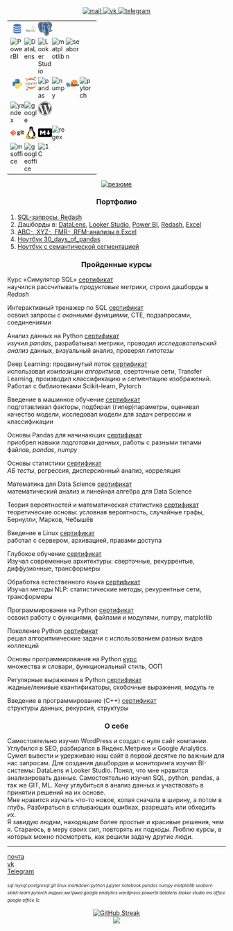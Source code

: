 <div align="center">
  <a href="mailto:gbrs@mail.ru">
    <img src="https://img.shields.io/badge/mail-blue" alt="mail">
  </a>
  <a href="https://vk.com/id1296920">
    <img src="https://img.shields.io/badge/vk-darkblue" alt="vk">
  </a>
  <a href="https://t.me/yu_boris">
    <img src="https://img.shields.io/badge/telegram-lightblue" alt="telegram">
  </a>
</div>

<table align="center">
  <tr>
    <td>
      <img align="left" alt="sql" width="32px" src="https://raw.githubusercontent.com/github/explore/80688e429a7d4ef2fca1e82350fe8e3517d3494d/topics/sql/sql.png"/>
      <img align="left" alt="mysql" width="32px" src="https://raw.githubusercontent.com/github/explore/80688e429a7d4ef2fca1e82350fe8e3517d3494d/topics/mysql/mysql.png"/>
      <img align="left" alt="postgresql" width="32px" src="https://raw.githubusercontent.com/github/explore/80688e429a7d4ef2fca1e82350fe8e3517d3494d/topics/postgresql/postgresql.png"/>
    </td>
  </tr>
  <tr>
    <td>
      <img align="left" alt="PowerBI" width="32px" src="https://upload.wikimedia.org/wikipedia/commons/thumb/c/cf/New_Power_BI_Logo.svg/240px-New_Power_BI_Logo.svg.png"/>
      <img align="left" alt="DataLens" width="32px" src="https://336118.selcdn.ru/Gutsy-Culebra/products/Yandex-DataLens-Logo.png"/>
      <img align="left" alt="Looker Studio" width="32px" src="https://avatars.githubusercontent.com/u/83476159?v=4?s=400"/>
      <img align="left" alt="matplotlib" width="32px" src="https://miro.medium.com/max/1200/1*rSw5vm4YFEtw-DQsy2ttqQ.png"/>
      <img align="left" alt="seaborn" width="32px" src="https://static.tildacdn.com/tild3366-3638-4638-a437-393836396136/images.png"/>
    </td>
  </tr>
  <tr>
    <td>
      <img align="left" alt="python" width="32px" src="https://raw.githubusercontent.com/github/explore/80688e429a7d4ef2fca1e82350fe8e3517d3494d/topics/python/python.png"/>
      <img align="left" alt="Jupyter Notebook" width="32px" src="https://raw.githubusercontent.com/github/explore/a4691f04ff219c1c2aa02fc61fda41aa43f1459a/topics/jupyter-notebook/jupyter-notebook.png"/>
      <img align="left" alt="pandas" width="32px" src="https://avatars.githubusercontent.com/u/21206976?v=4"/>
      <img align="left" alt="numpy" width="32px" src="https://numpy.org/images/logo.svg"/>
      <img align="left" alt="scikit-learn" width="32px" src="https://raw.githubusercontent.com/github/explore/80688e429a7d4ef2fca1e82350fe8e3517d3494d/topics/scikit-learn/scikit-learn.png"/>
      <img align="left" alt="pytorch" width="32px" src="https://upload.wikimedia.org/wikipedia/commons/thumb/1/10/PyTorch_logo_icon.svg/496px-PyTorch_logo_icon.svg.png?20200318225611"/>
    </td>
  </tr>
  <tr>
    <td>
      <img align="left" alt="yandex" width="32px" src="https://bv-dev.ru/wp-content/uploads/2021/03/Яндекс.Метрика.png"/>
      <img align="left" alt="google" width="32px" src="https://allwrite.by/img/google.png"/>
      <img align="left" alt="wordpress" width="32px" src="https://raw.githubusercontent.com/github/explore/80688e429a7d4ef2fca1e82350fe8e3517d3494d/topics/wordpress/wordpress.png"/>
    </td>
  </tr>
  <tr>
    <td>
      <img align="left" alt="git" width="32px" src="https://raw.githubusercontent.com/github/explore/80688e429a7d4ef2fca1e82350fe8e3517d3494d/topics/git/git.png"/>
      <img align="left" alt="Linux" width="32px" src="https://raw.githubusercontent.com/github/explore/80688e429a7d4ef2fca1e82350fe8e3517d3494d/topics/linux/linux.png"/>
      <img align="left" alt="markdown" width="32px" src="https://raw.githubusercontent.com/github/explore/80688e429a7d4ef2fca1e82350fe8e3517d3494d/topics/markdown/markdown.png"/>
      <img align="left" alt="regex" width="32px" src="https://avatars.steamstatic.com/22e90661b4acd4b776e80b184b13dd51780e6a2f_medium.jpg"/>
    </td>
  </tr>
  <tr>
    <td>
      <img align="left" alt="msoffice" width="32px" src="https://avatars.akamai.steamstatic.com/cda22376aaea3b38da1f6fa609472af1882f30f0_full.jpg"/>
      <img align="left" alt="googleoffice" width="32px" src="https://phandroid.s3.amazonaws.com/wp-content/uploads/2014/10/Google-Drive-Docs-Slides-Sheets-Material-update-640x630.jpg"/>
      <img align="left" alt="1С" width="32px" src="https://sun6-23.userapi.com/s/v1/if1/8KjYGSOFvT__bP312Y4TZZSsYaNwZePe7O_usqd4s9qltUdWulz-wVXWfo4ciuymVnVwKuBT.jpg?size=841x841&quality=96&crop=29,29,841,841&ava=1"/>
    </td>
  </tr>
</table>
  
<div align="center"> 
  <a href="https://drive.google.com/file/d/1Hq7tkjHYKHG0JESRVAKFSuJ69FR9LKX2/view?usp=drive_link">
    <img src="https://img.shields.io/badge/РЕЗЮМЕ-red" alt="резюме">
  </a>
</div>

<h3 align='center'>Портфолио</h3>

1. <a href="https://github.com/gbrs/sql_ex/blob/main/sql_simulator_karpov_courses.md" target="_blank">SQL-запросы, Redash</a>
2. Дашборды в: <a href="https://datalens.yandex/vjliy8pmvnk6l" target="_blank">DataLens</a>, <a href="https://lookerstudio.google.com/reporting/608374f3-071a-44df-874c-dfeac1327158/page/CRPVD" target="_blank">Looker Studio</a>, <a href="https://sites.google.com/view/gabris/power-bi" target="_blank">Power BI</a>, <a href="https://sites.google.com/view/gabris/redash" target="_blank">Redash</a>,  <a href="https://sites.google.com/view/gabris/excel" target="_blank">Excel</a>
3. <a href="https://docs.google.com/spreadsheets/d/1rx78h7b66OKDXlLVnyO5Drp-YDDf8yQA/edit?usp=sharing&ouid=111900585423920029755&rtpof=true&sd=true" target="_blank">ABC-, XYZ-, FMR-, RFM-анализы  в Excel</a>
4. <a href="https://github.com/gbrs/ipython_notebook_probes/blob/master/30_days_of_pandas.ipynb" target="_blank">Ноутбук 30_days_of_pandas</a>
5. <a href="https://github.com/gbrs/DLS_1_2022_spring/blob/master/semantic_segmentation.ipynb" target="_blank">Ноутбук с семантической сегментацией</a>

<h3 align='center'>Пройденные курсы</h3>

Курс «Симулятор SQL»   [сертификат](https://drive.google.com/file/d/1BaSDdH6XClKwFtyUFQ5Qi7FH-NQm6C2_/view?usp=drive_link)  
научился рассчитывать *продуктовые метрики*, строил дашборды в *Redash*

Интерактивный тренажер по SQL   [сертификат](https://stepik.org/cert/1635619)  
освоил запросы с *оконными функциями*, CTE, подзапросами, соединениями 

Анализ данных на Python   [сертификат](https://edu.sirius.online/certificate_DX3EgZOr)  
изучил *pandas*, разрабатывал метрики, проводил *исследовательский анализ* данных, визуальный анализ, проверял *гипотезы*

Deep Learning: продвинутый поток   [сертификат](https://drive.google.com/file/d/19z6MoKnH_J4BX9cSVJqRMKGLXkGSqaIQ/view?usp=share_link)  
использовал *композиции алгоритмов*, сверточные сети, Transfer Learning, производил классификацию и сегментацию изображений. Работал с библиотеками Scikit-learn, Pytorch

Введение в машинное обучение   [сертификат](https://edu.sirius.online/certificate_ydYOQPj2)  
подготавливал факторы, подбирал (гипер)параметры, оценивал качество модели, исследовал модели для задач регрессии и классификации 

Основы Pandas для начинающих   [сертификат](https://stepik.org/cert/2464014)  
приобрел навыки *подготавки данных*, работы с разными типами файлов, *pandas*, *numpy*  

Основы статистики   [сертификат](https://stepik.org/cert/49860)  
*АБ тесты*, регрессия, дисперсионный анализ, корреляция  

Математика для Data Science [сертификат](https://drive.google.com/file/d/1NULb3179_yBl8A6-OVD-9BQZy0j05uDV/view?usp=sharing)  
математический анализ и линейная алгебра для Data Science

Теория вероятностей и математическая статистика [сертификат](https://edu.sirius.online/certificate_QjBP7bgd)  
теоретические основы: условная вероятность, случайные графы, Бернулли, Марков, Чебышёв

Введение в Linux   [сертификат](https://stepik.org/cert/1823690)  
работал с сервером, архивацией, правами доступа 

Глубокое обучение   [сертификат](https://edu.sirius.online/certificate_ErQ23yYj)  
Изучал современные архитектуры: сверточные, рекуррентые, диффузионные, трансформеры

Обработка естественного языка   [сертификат](https://edu.sirius.online/certificate_DX3Eko1r)  
Изучал методы NLP: cтатистические методы, рекурентные сети, трансформеры

Программирование на Python   [сертификат](https://stepik.org/cert/386101)  
освоил работу с функциями, файлами и модулями, numpy, matplotlib  

Поколение Python   [сертификат](https://stepik.org/cert/1129480)  
решал алгоритмические задачи с использованием разных видов коллекций 

Основы программирования на Python   [курс](https://www.coursera.org/learn/python-osnovy-programmirovaniya)  
множества и словари, функциональный стиль, ООП

Регулярные выражения в Python   [сертификат](https://stepik.org/cert/2385164)  
жадные/ленивые квантификаторы, скобочные выражения, модуль re

Введение в программирование (C++)   [сертификат](https://stepik.org/cert/1072641)  
структуры данных, рекурсия, структуры

<h3 align='center'>О себе</h3>

Самостоятельно изучил WordPress и создал с нуля сайт компании. Углубился в SEO, разбирался в Яндекс.Метрике и Google Analytics. Сумел вывести и удерживаю наш сайт в первой десятке по важным для нас запросам. Для создания дашбордов и мониторинга изучил BI-системы: DataLens и Looker Studio. Понял, что мне нравится анализировать данные. Самостоятельно изучил SQL, python, pandas, а так же GIT, ML. Хочу углубиться в анализ данных и участвовать в принятии решений на их основе.  
Мне нравится изучать что-то новое, копая сначала в ширину, а потом в глубь. Разбираться в сплывающих ошибках, разрешать или обходить их.  
Я завидую людям, находящим более простые и красивые решения, чем я. Стараюсь, в меру своих сил, повторять их подходы. Люблю курсы, в которых можно посмотреть, как решили задачу другие люди.  

_____

[почта](mailto:gbrs@mail.ru)  
[vk](https://vk.com/id1296920)  
[Telegram](https://t.me/yu_boris)

<font size=1>*sql mysql postgresql git linux markdown python jupyter notebook pandas numpy matplotlib seaborn skikit-learn pytorch яндекс.метрика google analytics wordpress powerbi datalens looker studio ms office google office 1с*</font>

<div align="center">
<a href="https://git.io/streak-stats"><img src="http://github-readme-streak-stats.herokuapp.com?user=gbrs&theme=dark&background=000000" alt="GitHub Streak" /></a>
</div>

<div align="center">
  <img src="https://komarev.com/ghpvc/?username=gbrs&style=flat-square&color=blue">
</div>
